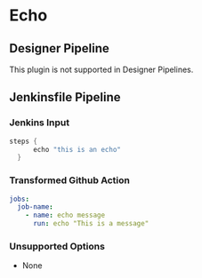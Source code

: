 # Echo

## Designer Pipeline

This plugin is not supported in Designer Pipelines.

## Jenkinsfile Pipeline

### Jenkins Input

```groovy
steps {
      echo "this is an echo"
  }
```

### Transformed Github Action

```yaml
jobs:
  job-name:
    - name: echo message
      run: echo "This is a message"
```

### Unsupported Options

- None
